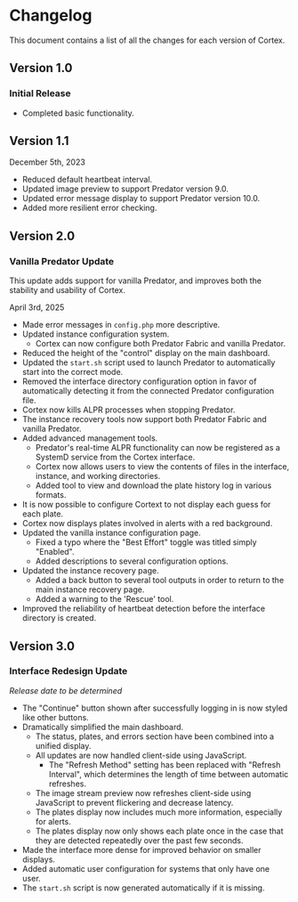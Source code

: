 # Changelog

This document contains a list of all the changes for each version of Cortex.


## Version 1.0 

### Initial Release

- Completed basic functionality.


## Version 1.1

December 5th, 2023

- Reduced default heartbeat interval.
- Updated image preview to support Predator version 9.0.
- Updated error message display to support Predator version 10.0.
- Added more resilient error checking.


## Version 2.0

### Vanilla Predator Update

This update adds support for vanilla Predator, and improves both the stability and usability of Cortex.

April 3rd, 2025

- Made error messages in `config.php` more descriptive.
- Updated instance configuration system.
    - Cortex can now configure both Predator Fabric and vanilla Predator.
- Reduced the height of the "control" display on the main dashboard.
- Updated the `start.sh` script used to launch Predator to automatically start into the correct mode.
- Removed the interface directory configuration option in favor of automatically detecting it from the connected Predator configuration file.
- Cortex now kills ALPR processes when stopping Predator.
- The instance recovery tools now support both Predator Fabric and vanilla Predator.
- Added advanced management tools.
    - Predator's real-time ALPR functionality can now be registered as a SystemD service from the Cortex interface.
    - Cortex now allows users to view the contents of files in the interface, instance, and working directories.
    - Added tool to view and download the plate history log in various formats.
- It is now possible to configure Cortext to not display each guess for each plate.
- Cortex now displays plates involved in alerts with a red background.
- Updated the vanilla instance configuration page.
    - Fixed a typo where the "Best Effort" toggle was titled simply "Enabled".
    - Added descriptions to several configuration options.
- Updated the instance recovery page.
    - Added a back button to several tool outputs in order to return to the main instance recovery page.
    - Added a warning to the 'Rescue' tool.
- Improved the reliability of heartbeat detection before the interface directory is created.


## Version 3.0

### Interface Redesign Update

*Release date to be determined*

- The "Continue" button shown after successfully logging in is now styled like other buttons.
- Dramatically simplified the main dashboard.
    - The status, plates, and errors section have been combined into a unified display.
    - All updates are now handled client-side using JavaScript.
        - The "Refresh Method" setting has been replaced with "Refresh Interval", which determines the length of time between automatic refreshes.
    - The image stream preview now refreshes client-side using JavaScript to prevent flickering and decrease latency.
    - The plates display now includes much more information, especially for alerts.
    - The plates display now only shows each plate once in the case that they are detected repeatedly over the past few seconds.
- Made the interface more dense for improved behavior on smaller displays.
- Added automatic user configuration for systems that only have one user.
- The `start.sh` script is now generated automatically if it is missing.
